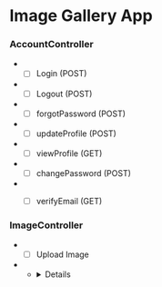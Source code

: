 # Image Gallery App


### AccountController

- - [ ] Login (POST)
- - [ ] Logout (POST)
- - [ ] forgotPassword (POST)
- - [ ] updateProfile (POST)
- - [ ] viewProfile (GET)
- - [ ] changePassword (POST)
- - [ ] verifyEmail (GET)



### ImageController


- - [ ] Upload Image
- - <details> <sammary>Upload Critera</sammary>
			- [ ] Compress Image
			- [ ] Convert Image
		</details>



